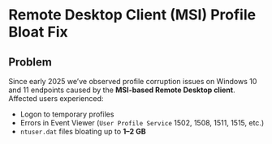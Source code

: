 # Remote Desktop Client (MSI) Profile Bloat Fix

## Problem
Since early 2025 we’ve observed profile corruption issues on Windows 10 and 11 endpoints caused by the **MSI-based Remote Desktop client**.  
Affected users experienced:
- Logon to temporary profiles
- Errors in Event Viewer (`User Profile Service` 1502, 1508, 1511, 1515, etc.)
- `ntuser.dat` files bloating up to **1–2 GB**